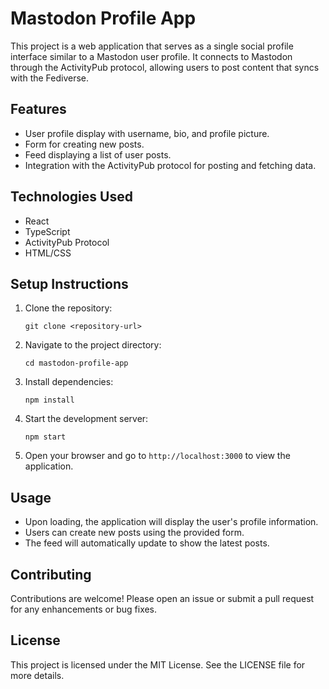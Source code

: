 # Mastodon Profile App

This project is a web application that serves as a single social profile interface similar to a Mastodon user profile. It connects to Mastodon through the ActivityPub protocol, allowing users to post content that syncs with the Fediverse.

## Features

- User profile display with username, bio, and profile picture.
- Form for creating new posts.
- Feed displaying a list of user posts.
- Integration with the ActivityPub protocol for posting and fetching data.

## Technologies Used

- React
- TypeScript
- ActivityPub Protocol
- HTML/CSS

## Setup Instructions

1. Clone the repository:
   ```
   git clone <repository-url>
   ```

2. Navigate to the project directory:
   ```
   cd mastodon-profile-app
   ```

3. Install dependencies:
   ```
   npm install
   ```

4. Start the development server:
   ```
   npm start
   ```

5. Open your browser and go to `http://localhost:3000` to view the application.

## Usage

- Upon loading, the application will display the user's profile information.
- Users can create new posts using the provided form.
- The feed will automatically update to show the latest posts.

## Contributing

Contributions are welcome! Please open an issue or submit a pull request for any enhancements or bug fixes.

## License

This project is licensed under the MIT License. See the LICENSE file for more details.